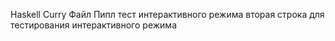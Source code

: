 Haskell Curry
Файл Пипл тест интерактивного режима
вторая строка для тестирования интерактивного режима
